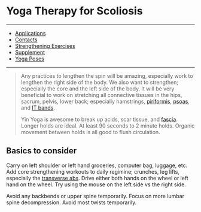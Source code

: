 # Yoga Therapy for Scoliosis

---

- [Applications](./apps.md)
- [Contacts](./contacts.md)
- [Strengthening Exercises](./strengthening-exercises.md)
- [Supplement](./supplements.md)
- [Yoga Poses](./yoga-poses.md)

---

> Any practices to lengthen the spin will be amazing, especially work to
> lengthen the right side of the body. We also want to strengthen; especially
> the core and the left side of the body. It will be very beneficial to work on
> stretching all connective tissues in the hips, sacrum, pelvis, lower back;
> especially hamstrings, [piriformis], [psoas], and [IT bands].
>
> Yin Yoga is awesome to break up acids, scar tissue, and [fascia]. Longer holds
> are ideal. At least 90 seconds to 2 minute holds. Organic movement between
> holds is all good to flush circulation.

## Basics to consider

Carry on left shoulder or left hand groceries, computer bag, luggage, etc. Add
core strengthening workouts to daily regimine; crunches, leg lifts, especially
the [transverse abs]. Drive either both hands on the wheel or left hand on the
wheel. Try using the mouse on the left side vs the right side.

Avoid any backbends or upper spine temporarily. Focus on more lumbar spine
decompression. Avoid most twists temporarily.

[piriformis]: https://en.wikipedia.org/wiki/Piriformis_muscle
[psoas]: https://en.wikipedia.org/wiki/Psoas_major_muscle
[IT bands]: https://en.wikipedia.org/wiki/Iliotibial_tract
[fascia]: https://en.wikipedia.org/wiki/Fascia
[transverse abs]: https://www.healthline.com/health/fitness-exercise/transverse-abdominal-exercises#how-to-engage-it
